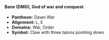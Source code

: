 #### Bane (DMG), God of war and conquest
- **Pantheon:** Dawn War
- **Alignment:** L, E
- **Domains:** War, Order
- **Symbol:** Claw with three talons pointing down